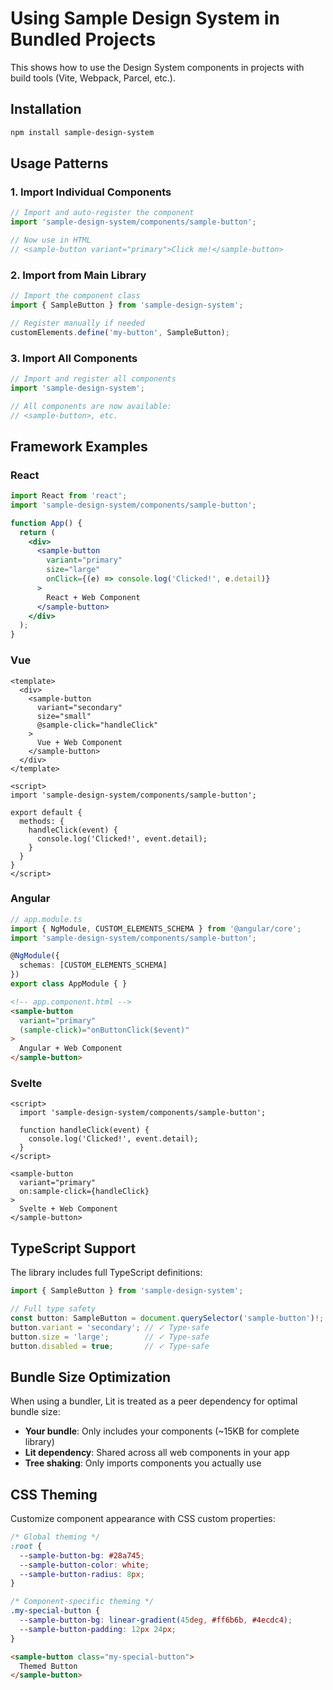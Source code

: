 # Using Sample Design System in Bundled Projects

This shows how to use the Design System components in projects with build tools (Vite, Webpack, Parcel, etc.).

## Installation

```bash
npm install sample-design-system
```

## Usage Patterns

### 1. Import Individual Components

```javascript
// Import and auto-register the component
import 'sample-design-system/components/sample-button';

// Now use in HTML
// <sample-button variant="primary">Click me!</sample-button>
```

### 2. Import from Main Library

```javascript
// Import the component class
import { SampleButton } from 'sample-design-system';

// Register manually if needed
customElements.define('my-button', SampleButton);
```

### 3. Import All Components

```javascript
// Import and register all components
import 'sample-design-system';

// All components are now available:
// <sample-button>, etc.
```

## Framework Examples

### React

```jsx
import React from 'react';
import 'sample-design-system/components/sample-button';

function App() {
  return (
    <div>
      <sample-button 
        variant="primary" 
        size="large"
        onClick={(e) => console.log('Clicked!', e.detail)}
      >
        React + Web Component
      </sample-button>
    </div>
  );
}
```

### Vue

```vue
<template>
  <div>
    <sample-button 
      variant="secondary" 
      size="small"
      @sample-click="handleClick"
    >
      Vue + Web Component
    </sample-button>
  </div>
</template>

<script>
import 'sample-design-system/components/sample-button';

export default {
  methods: {
    handleClick(event) {
      console.log('Clicked!', event.detail);
    }
  }
}
</script>
```

### Angular

```typescript
// app.module.ts
import { NgModule, CUSTOM_ELEMENTS_SCHEMA } from '@angular/core';
import 'sample-design-system/components/sample-button';

@NgModule({
  schemas: [CUSTOM_ELEMENTS_SCHEMA]
})
export class AppModule { }
```

```html
<!-- app.component.html -->
<sample-button 
  variant="primary" 
  (sample-click)="onButtonClick($event)"
>
  Angular + Web Component
</sample-button>
```

### Svelte

```svelte
<script>
  import 'sample-design-system/components/sample-button';
  
  function handleClick(event) {
    console.log('Clicked!', event.detail);
  }
</script>

<sample-button 
  variant="primary" 
  on:sample-click={handleClick}
>
  Svelte + Web Component
</sample-button>
```

## TypeScript Support

The library includes full TypeScript definitions:

```typescript
import { SampleButton } from 'sample-design-system';

// Full type safety
const button: SampleButton = document.querySelector('sample-button')!;
button.variant = 'secondary'; // ✓ Type-safe
button.size = 'large';        // ✓ Type-safe
button.disabled = true;       // ✓ Type-safe
```

## Bundle Size Optimization

When using a bundler, Lit is treated as a peer dependency for optimal bundle size:

- **Your bundle**: Only includes your components (~15KB for complete library)
- **Lit dependency**: Shared across all web components in your app
- **Tree shaking**: Only imports components you actually use

## CSS Theming

Customize component appearance with CSS custom properties:

```css
/* Global theming */
:root {
  --sample-button-bg: #28a745;
  --sample-button-color: white;
  --sample-button-radius: 8px;
}

/* Component-specific theming */
.my-special-button {
  --sample-button-bg: linear-gradient(45deg, #ff6b6b, #4ecdc4);
  --sample-button-padding: 12px 24px;
}
```

```html
<sample-button class="my-special-button">
  Themed Button
</sample-button>
``` 